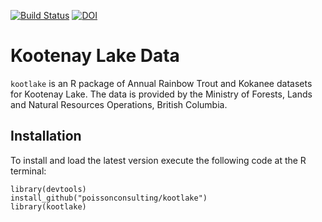 [![Build Status](https://travis-ci.org/poissonconsulting/kootlake.svg?branch=master)](https://travis-ci.org/poissonconsulting/kootlake)
[![DOI](https://zenodo.org/badge/42887130.svg)](https://zenodo.org/badge/latestdoi/42887130)

# Kootenay Lake Data

`kootlake` is an R package of Annual Rainbow Trout and Kokanee datasets for Kootenay Lake.
The data is provided by the 
Ministry of Forests, Lands and Natural Resources Operations, British Columbia.

## Installation

To install and load the latest version execute the following code at the R terminal:
```
library(devtools)
install_github("poissonconsulting/kootlake")
library(kootlake)
```
